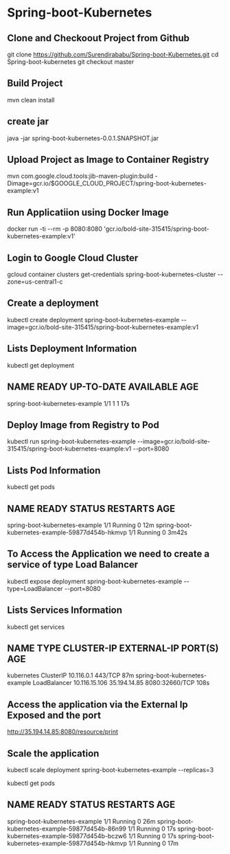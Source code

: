 # Spring-boot-Kubernetes

Clone and Checkoout Project from Github
---------------------------------------------------------------------
git clone https://github.com/Surendirababu/Spring-boot-Kubernetes.git
cd Spring-boot-kubernetes
git checkout master

Build Project
---------------------
mvn clean install

create jar
-----------------
java -jar spring-boot-kubernetes-0.0.1.SNAPSHOT.jar 

Upload Project as Image to Container Registry
----------------------------------------------
mvn com.google.cloud.tools:jib-maven-plugin:build -Dimage=gcr.io/$GOOGLE_CLOUD_PROJECT/spring-boot-kubernetes-example:v1

Run Applicatiion using Docker Image
------------------------------------
docker run -ti --rm -p 8080:8080 'gcr.io/bold-site-315415/spring-boot-kubernetes-example:v1'

Login to Google Cloud Cluster
----------------------------------------------
gcloud container clusters get-credentials spring-boot-kubernetes-cluster --zone=us-central1-c


Create a deployment
--------------------------------
 kubectl create deployment spring-boot-kubernetes-example --image=gcr.io/bold-site-315415/spring-boot-kubernetes-example:v1

Lists Deployment Information
------------------------------
kubectl get deployment

NAME                             READY   UP-TO-DATE   AVAILABLE   AGE
-----------------------------------------------------------------------
spring-boot-kubernetes-example   1/1     1            1           17s

Deploy Image from Registry to Pod
---------------------------------------------------------
 kubectl run spring-boot-kubernetes-example --image=gcr.io/bold-site-315415/spring-boot-kubernetes-example:v1 --port=8080

Lists Pod Information
-----------------------------------
kubectl get pods

NAME                                              READY   STATUS    RESTARTS   AGE
-------------------------------------------------------------------------------------
spring-boot-kubernetes-example                    1/1     Running   0          12m
spring-boot-kubernetes-example-59877d454b-hkmvp   1/1     Running   0          3m42s

To Access the Application we need to create a service of type Load Balancer
------------------------------------------------------------------------------
kubectl expose deployment spring-boot-kubernetes-example --type=LoadBalancer --port=8080

Lists Services Information
-----------------------------
kubectl get services

NAME                             TYPE           CLUSTER-IP      EXTERNAL-IP    PORT(S)          AGE
-----------------------------------------------------------------------------------------------------
kubernetes                       ClusterIP      10.116.0.1      <none>         443/TCP          87m
spring-boot-kubernetes-example   LoadBalancer   10.116.15.106   35.194.14.85   8080:32660/TCP   108s


Access the application via the External Ip Exposed and the port
----------------------------------------------------------------
http://35.194.14.85:8080/resource/print

Scale the application 
---------------------------------
kubectl scale deployment spring-boot-kubernetes-example --replicas=3

kubectl get pods

NAME                                              READY   STATUS    RESTARTS   AGE
-----------------------------------------------------------------------------------
spring-boot-kubernetes-example                    1/1     Running   0          26m
spring-boot-kubernetes-example-59877d454b-86n99   1/1     Running   0          17s
spring-boot-kubernetes-example-59877d454b-bczw6   1/1     Running   0          17s
spring-boot-kubernetes-example-59877d454b-hkmvp   1/1     Running   0          17m

